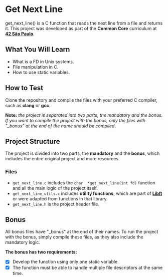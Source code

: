 # Get Next Line
get_next_line() is a C function that reads the next line from a file and returns it. This project was developed as part of the **Common Core** curriculum at [**42 São Paulo**](https://www.42sp.org.br/).

## What You Will Learn
- What is a FD in Unix systems.
- File manipulation in C.
- How to use static variables.

## How to Test
Clone the repository and compile the files with your preferred C compiler, such as **clang** or **gcc**.

**Note:** _the project is separated into two parts, the mandatory and the bonus. If you want to compile the project with the bonus, only the files with "\_bonus" at the end of the name should be compiled_.

## Project Structure
The project is divided into two parts, the **mandatory** and the **bonus**, which includes the entire original project and more resources.

### Files
- `get_next_line.c` includes the `char  *get_next_line(int fd)` function and all the main logic of the project itself.
- `get_next_line_utils.c` includes **utility functions**, which are part of [**Libft**](https://github.com/LuizGandra/libft-42) or were adapted from functions in that library.
- `get_next_line.h` is the project header file.

## Bonus
All bonus files have "\_bonus" at the end of their names. To run the project with the bonus, simply compile these files, as they also include the mandatory logic.

**The bonus has two requirements:**
- [x] Develop the function using only one static variable.
- [x] The function must be able to handle multiple file descriptors at the same time.
